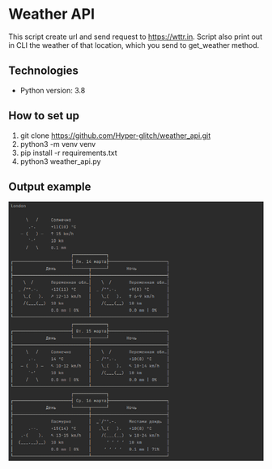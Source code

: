 # Weather API
This script create url and send request to https://wttr.in. Script also print out in CLI the weather of that location, which you send to get_weather method.

## Technologies
* Python version: 3.8

## How to set up
1. git clone https://github.com/Hyper-glitch/weather_api.git
2. python3 -m venv venv
3. pip install -r requirements.txt
4. python3 weather_api.py

## Output example
![Algorithm schema](weather_output.png)
